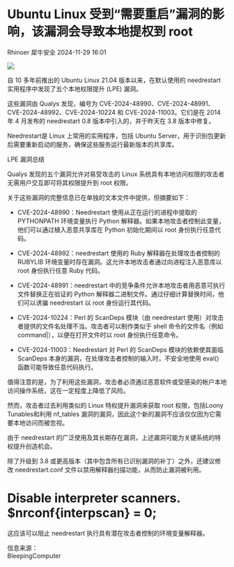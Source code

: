 #  Ubuntu Linux 受到“需要重启”漏洞的影响，该漏洞会导致本地提权到 root   
Rhinoer  犀牛安全   2024-11-29 16:01  
  
![](https://mmbiz.qpic.cn/mmbiz_png/qvpgicaewUBndyYW7UXUuic1oZOU3DLXHrXtIpdfnxCpxDIib7YLWHm7icV0TCvMCyQ9ths8c1RzCiaCHSFR5G3iaMSQ/640?wx_fmt=png&from=appmsg "")  
  
自 10 多年前推出的 Ubuntu Linux 21.04 版本以来，在默认使用的 needrestart 实用程序中发现了五个本地权限提升 (LPE) 漏洞。  
  
这些漏洞由 Qualys 发现，编号为 CVE-2024-48990、CVE-2024-48991、CVE-2024-48992、CVE-2024-10224 和 CVE-2024-11003。它们是在 2014 年 4 月发布的 needrestart 0.8 版本中引入的，并于昨天在 3.8 版本中修复。  
  
Needrestart是 Linux 上常用的实用程序，包括 Ubuntu Server，用于识别包更新后需要重新启动的服务，确保这些服务运行最新版本的共享库。  
  
LPE 漏洞总结  
  
Qualys 发现的五个漏洞允许对易受攻击的 Linux 系统具有本地访问权限的攻击者无需用户交互即可将其权限提升到 root 权限。  
  
关于这些漏洞的完整信息已在单独的文本文件中提供，但摘要如下：  
- CVE-2024-48990：Needrestart 使用从正在运行的进程中提取的 PYTHONPATH 环境变量执行 Python 解释器。如果本地攻击者控制此变量，他们可以通过植入恶意共享库在 Python 初始化期间以 root 身份执行任意代码。  
  
- CVE-2024-48992：needrestart 使用的 Ruby 解释器在处理攻击者控制的 RUBYLIB 环境变量时存在漏洞。这允许本地攻击者通过向进程注入恶意库以 root 身份执行任意 Ruby 代码。  
  
- CVE-2024-48991：needrestart 中的竞争条件允许本地攻击者用恶意可执行文件替换正在验证的 Python 解释器二进制文件。通过仔细计算替换时间，他们可以诱骗 needrestart 以 root 身份运行其代码。  
  
- CVE-2024-10224：Perl 的 ScanDeps 模块（由 needrestart 使用）对攻击者提供的文件名处理不当。攻击者可以制作类似于 shell 命令的文件名（例如 command|），以便在打开文件时以 root 身份执行任意命令。  
  
- CVE-2024-11003：Needrestart 对 Perl 的 ScanDeps 模块的依赖使其面临 ScanDeps 本身的漏洞，在处理攻击者控制的输入时，不安全地使用 eval() 函数可能导致任意代码执行。  
  
值得注意的是，为了利用这些漏洞，攻击者必须通过恶意软件或受感染的帐户本地访问操作系统，这在一定程度上降低了风险。  
  
然而，攻击者过去利用类似的 Linux 特权提升漏洞来获取 root 权限，包括Loony Tunables和利用 nf_tables 漏洞的漏洞，因此这个新的漏洞不应该仅仅因为它需要本地访问而被忽视。  
  
由于 needrestart 的广泛使用及其长期存在漏洞，上述漏洞可能为关键系统的特权提升创造机会。  
  
除了升级到 3.8 或更高版本（其中包含所有已识别漏洞的补丁）之外，还建议修改 needrestart.conf 文件以禁用解释器扫描功能，从而防止漏洞被利用。  
  
# Disable interpreter scanners. $nrconf{interpscan} = 0;  
  
这应该可以阻止 needrestart 执行具有潜在攻击者控制的环境变量解释器。  
  
  
信息来源：  
BleepingComputer  
  
